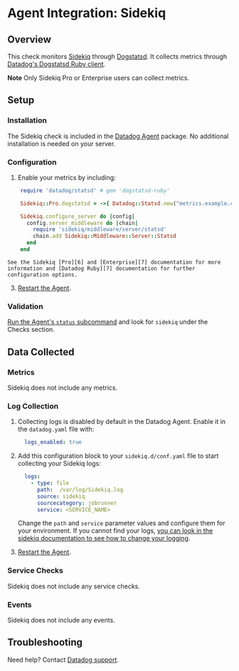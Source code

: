 # Agent Integration: Sidekiq

## Overview

This check monitors [Sidekiq][3] through [Dogstatsd][5]. It collects metrics through [Datadog's Dogstatsd Ruby client][4].

**Note** Only Sidekiq Pro or Enterprise users can collect metrics.

## Setup

### Installation

The Sidekiq check is included in the [Datadog Agent][2] package.
No additional installation is needed on your server.

### Configuration

1. Enable your metrics by including:

```ruby
    require 'datadog/statsd' # gem 'dogstatsd-ruby'

    Sidekiq::Pro.dogstatsd = ->{ Datadog::Statsd.new("metrics.example.com", 8125) }

    Sidekiq.configure_server do |config|
      config.server_middleware do |chain|
        require 'sidekiq/middleware/server/statsd'
        chain.add Sidekiq::Middleware::Server::Statsd
      end
    end
```

    See the Sidekiq [Pro][6] and [Enterprise][7] documentation for more information and [Datadog Ruby][7] documentation for further configuration options.


3. [Restart the Agent][8].

### Validation

[Run the Agent's `status` subcommand][10] and look for `sidekiq` under the Checks section.

## Data Collected

### Metrics

Sidekiq does not include any metrics.

### Log Collection


1. Collecting logs is disabled by default in the Datadog Agent. Enable it in the `datadog.yaml` file with:

    ```yaml
      logs_enabled: true
    ```

2. Add this configuration block to your `sidekiq.d/conf.yaml` file to start collecting your Sidekiq logs:

    ```yaml
      logs:
        - type: file
          path:  /var/log/Sidekiq.log
          source: sidekiq
          sourcecategory: jobrunner
          service: <SERVICE_NAME>
    ```

     Change the `path` and `service` parameter values and configure them for your environment. If you cannot find your logs, [you can look in the sidekiq documentation to see how to change your logging][9].

3. [Restart the Agent][8].

### Service Checks

Sidekiq does not include any service checks.

### Events

Sidekiq does not include any events.

## Troubleshooting

Need help? Contact [Datadog support][1].

[1]: https://docs.datadoghq.com/help
[2]: https://docs.datadoghq.com/agent/guide/agent-commands/#start-stop-and-restart-the-agent
[3]: https://sidekiq.org/
[4]: https://github.com/DataDog/dogstatsd-ruby
[5]: https://docs.datadoghq.com/developers/dogstatsd/
[6]: https://github.com/mperham/sidekiq/wiki/Pro-Metrics
[7]: https://github.com/mperham/sidekiq/wiki/Ent-Historical-Metrics
[8]: https://docs.datadoghq.com/agent/guide/agent-commands/#start-stop-and-restart-the-agent
[9]: https://github.com/mperham/sidekiq/wiki/Logging#log-file
[10]: https://docs.datadoghq.com/agent/guide/agent-commands/#agent-status-and-information

